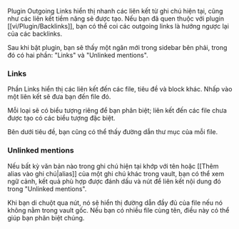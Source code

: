 Plugin Outgoing Links hiển thị nhanh các liên kết từ ghi chú hiện tại, cũng như các liên kết tiềm năng sẽ được tạo. Nếu bạn đã quen thuộc với plugin [[vi/Plugin/Backlinks]], bạn có thể coi các outgoing links là hướng ngược lại của các backlinks.

Sau khi bật plugin, bạn sẽ thấy một ngăn mới trong sidebar bên phải, trong đó có hai phần: "Links" và "Unlinked mentions".

### Links

Phần Links hiển thị các liên kết đến các file, tiêu đề và block khác. Nhấp vào một liên kết sẽ đưa bạn đến file đó.

Mỗi loại sẽ có biểu tượng riêng để bạn phân biệt; liên kết đến các file chưa được tạo có các biểu tượng đặc biệt.

Bên dưới tiêu đề, bạn cũng có thể thấy đường dẫn thư mục của mỗi file.

### Unlinked mentions

Nếu bất kỳ văn bản nào trong ghi chú hiện tại khớp với tên hoặc [[Thêm alias vào ghi chú|alias]] của một ghi chú khác trong vault, bạn có thể xem ngữ cảnh, kết quả phù hợp được đánh dấu và nút để liên kết nội dung đó trong "Unlinked mentions".

Khi bạn di chuột qua nút, nó sẽ hiển thị đường dẫn đầy đủ của file nếu nó không nằm trong vault gốc. Nếu bạn có nhiều file cùng tên, điều này có thể giúp bạn phân biệt chúng.
